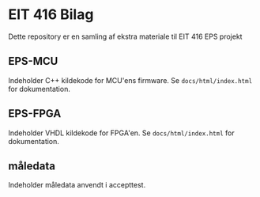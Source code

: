 # EIT 416 Bilag
Dette repository er en samling af ekstra materiale til EIT 416 EPS projekt

## EPS-MCU 
Indeholder C++ kildekode for MCU'ens firmware.
Se ``docs/html/index.html`` for dokumentation.

## EPS-FPGA 
Indeholder VHDL kildekode for FPGA'en.
Se ``docs/html/index.html`` for dokumentation.

## måledata
Indeholder måledata anvendt i accepttest.
